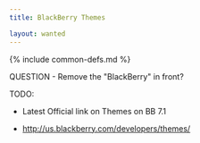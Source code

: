 ```yaml
---
title: BlackBerry Themes

layout: wanted
---
```

{% include common-defs.md %}

QUESTION - Remove the "BlackBerry" in front?

TODO:

* Latest Official link on Themes on BB 7.1

* http://us.blackberry.com/developers/themes/